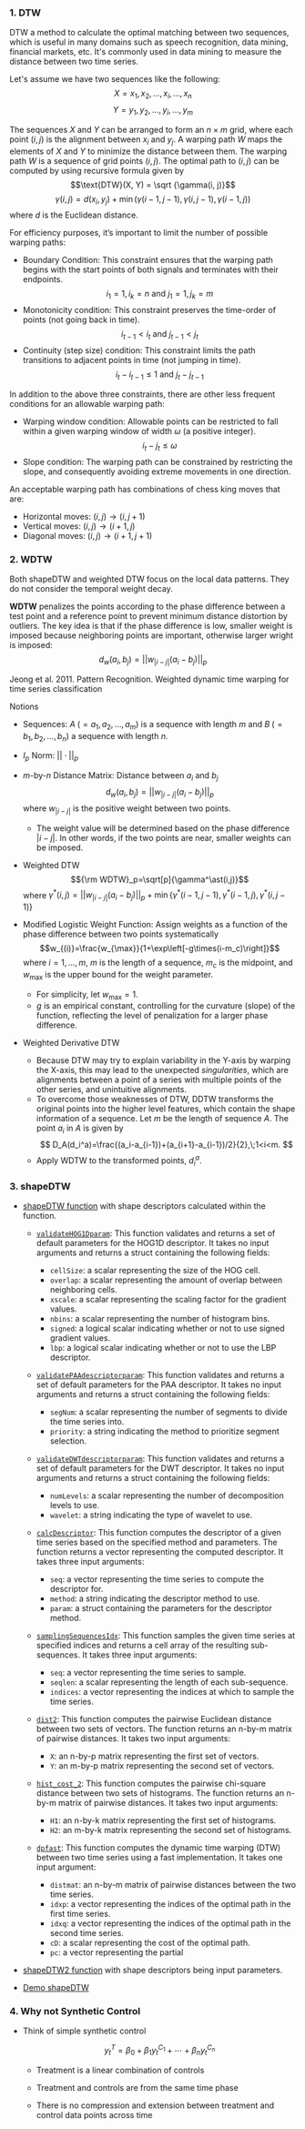 ### 1. DTW
DTW a method to calculate the optimal matching between two sequences, which is useful in many domains such as speech recognition, data mining, financial markets, etc. It's commonly used in data mining to measure the distance between two time series.

Let's assume we have two sequences like the following:
$$X = x_1, x_2, \dots, x_i, \dots, x_n$$
$$Y = y_1, y_2, \dots, y_i, \dots, y_m$$

The sequences $X$ and $Y$ can be arranged to form an $n\times m$ grid, where each point $(i,j)$ is the alignment between $x_i$ and $y_j$. A warping path $W$ maps the elements of $X$ and $Y$ to minimize the distance between them. The warping path $W$ is a sequence of grid points $(i,j)$. The optimal path to $(i, j)$ can be computed by using recursive formula given by
$$\text{DTW}(X, Y) = \sqrt {\gamma(i, j)}$$
$$\gamma(i, j) = d(x_i, y_j) + \min (\gamma(i-1, j-1), \gamma(i, j-1), \gamma(i-1, j))$$
where $d$ is the Euclidean distance. 

For efficiency purposes, it’s important to limit the number of possible warping paths:
- Boundary Condition: This constraint ensures that the warping path begins with the start points of both signals and terminates with their endpoints.
$$i_1 = 1, i_k = n \text{ and } j_1 = 1, j_k = m$$
- Monotonicity condition: This constraint preserves the time-order of points (not going back in time).
$$i_{t-1} < i_t \text{ and } j_{t-1} < j_t$$
- Continuity (step size) condition: This constraint limits the path transitions to adjacent points in time (not jumping in time).
$$i_t - i_{t-1} \leq 1 \text{ and } j_t - j_{t-1}$$

In addition to the above three constraints, there are other less frequent conditions for an allowable warping path:

- Warping window condition: Allowable points can be restricted to fall within a given warping window of width $\omega$ (a positive integer).
$$i_t - j_t \leq \omega$$
- Slope condition: The warping path can be constrained by restricting the slope, and consequently avoiding extreme movements in one direction.

An acceptable warping path has combinations of chess king moves that are:
- Horizontal moves: $(i,j) \rightarrow (i, j+1)$
- Vertical moves: $(i,j) \rightarrow (i+1, j)$
- Diagonal  moves: $(i,j) \rightarrow (i+1, j+1)$

### 2. WDTW

Both shapeDTW and weighted DTW focus on the local data patterns. They do not consider the temporal weight decay.

__WDTW__ penalizes the points according to the phase difference between a test point and a reference point to prevent minimum distance distortion by outliers. The key idea is that if the phase difference is low, smaller weight is imposed because neighboring points are important, otherwise larger wright is imposed:
$$d_w(a_i, b_j) = ||w_{|i-j|} (a_i - b_j)||_p$$


Jeong et al. 2011. Pattern Recognition. Weighted dynamic time warping for time series classification

Notions

+ Sequences: $A\;(= a_1, a_2, \dots, a_m)$ is a sequence with length $m$ and $B\;(= b_1, b_2, \dots, b_n)$ a sequence with length $n$.
+ $I_p$ Norm: $||\cdot||_p$
+ $m$-by-$n$ Distance Matrix: Distance between $a_i$ and $b_j$
    $$d_w(a_i, b_j) = ||w_{|i-j|} (a_i - b_j)||_p$$
    where $w_{|i-j|}$ is the positive weight between two points. 
    + The weight value will be determined based on the
phase difference $|i-j|$. In other words, if the two points are
near, smaller weights can be imposed.
+ Weighted DTW
    $${\rm WDTW}_p=\sqrt[p]{\gamma^\ast(i,j)}$$
    where $\gamma^\ast(i,j)=||w_{|i-j|}(a_i-b_j)||_p+\min\left\{\gamma^\ast(i-1,j-1),\gamma^\ast(i-1,j),\gamma^\ast(i,j-1)\right\}$
+ Modified Logistic Weight Function: Assign weights as a
function of the phase difference between two points systematically
    $$w_{(i)}=\frac{w_{\max}}{1+\exp\left[-g\times(i-m_c)\right]}$$
    where $i=1,\dots,m$, $m$ is the length of a sequence, $m_c$ is the midpoint, and $w_{\max}$ is the upper bound for the weight parameter.
    
    + For simplicity, let $w_{\max}=1$.
    + $g$ is an empirical constant, controlling for the curvature (slope) of the function, reflecting the level of penalization for a larger phase difference.
+ Weighted Derivative DTW
    
    + Because DTW may try to explain variability in the Y-axis by warping the X-axis, this may lead to the unexpected *singularities*, which are alignments between a point of a series with multiple points of the other series, and unintuitive alignments.
    + To overcome those weaknesses of DTW, DDTW transforms the original points into the higher level features, which contain the shape information of a sequence. Let $m$ be the length of sequence $A$. The point $a_i$ in $A$ is given by
    $$
    D_A(d_i^a)=\frac{(a_i-a_{i-1})+(a_{i+1}-a_{i-1})/2}{2},\;1<i<m.
    $$
    + Apply WDTW to the transformed points, $d_i^a$. 




### 3. shapeDTW

- [shapeDTW function](https://github.com/jiapingz/shapeDTW/blob/master/shapeDTW/ElasticMeasure/shapeDTW/shapeDTW.m) with shape descriptors calculated within the function.

    - [``validateHOG1Dparam``](https://github.com/jiapingz/shapeDTW/blob/master/shapeDTW/descriptors/validateHOG1DDSPparam.m): This function validates and returns a set of default parameters for the HOG1D descriptor. It takes no input arguments and  returns a struct containing the following fields:
       - ``cellSize``: a scalar representing the size of the HOG cell.
       - ``overlap``: a scalar representing the amount of overlap between neighboring cells.
       - ``xscale``: a scalar representing the scaling factor for the gradient values.
       - ``nbins``: a scalar representing the number of histogram bins.
       - ``signed``: a logical scalar indicating whether or not to use signed gradient values.
       - ``lbp``: a logical scalar indicating whether or not to use the LBP descriptor.

    - [``validatePAAdescriptorparam``](https://github.com/jiapingz/shapeDTW/blob/master/shapeDTW/descriptors/validatePAAdescriptorparam.m): This function validates and returns a set of default parameters for the PAA descriptor. It takes no input arguments and returns a struct containing the following fields:
       - ``segNum``: a scalar representing the number of segments to divide the time series into.
       - ``priority``: a string indicating the method to prioritize segment selection.

    - [``validateDWTdescriptorparam``](https://github.com/jiapingz/shapeDTW/blob/master/shapeDTW/descriptors/validateDWTdescriptorparam.m): This function validates and returns a set of default parameters for the DWT descriptor. It takes no input arguments and returns a struct containing the following fields:
       - ``numLevels``: a scalar representing the number of decomposition levels to use.
       - ``wavelet``: a string indicating the type of wavelet to use.

    - [``calcDescriptor``](https://github.com/jiapingz/shapeDTW/blob/master/shapeDTW/descriptors/calcDescriptor.m): This function computes the descriptor of a given time series based on the specified method and parameters. The function returns a vector representing the computed descriptor. It takes three input arguments:
       - ``seq``: a vector representing the time series to compute the descriptor for.
       - ``method``: a string indicating the descriptor method to use.
       - ``param``: a struct containing the parameters for the descriptor method. 
       
     - [``samplingSequencesIdx``](https://github.com/jiapingz/shapeDTW/blob/master/shapeDTW/sampling/samplingSequencesIdx.m): This function samples the given time series at specified indices and returns a cell array of the resulting sub-sequences. It takes three input arguments:
         - ``seq``: a vector representing the time series to sample.
         - ``seqlen``: a scalar representing the length of each sub-sequence.
         - ``indices``: a vector representing the indices at which to sample the time series.

     - [``dist2``](https://github.com/jiapingz/shapeDTW/blob/master/shapeDTW/descriptors/shape-context/dist2.m): This function computes the pairwise Euclidean distance between two sets of vectors. The function returns an n-by-m matrix of pairwise distances. It takes two input arguments:
         - ``X``: an n-by-p matrix representing the first set of vectors.
         - ``Y``: an m-by-p matrix representing the second set of vectors.

     - [``hist_cost_2``](https://github.com/jiapingz/shapeDTW/blob/master/shapeDTW/descriptors/shape-context/hist_cost_2.m): This function computes the pairwise chi-square distance between two sets of histograms. The function returns an n-by-m matrix of pairwise distances. It takes two input arguments:
         - ``H1``: an n-by-k matrix representing the first set of histograms.
         - ``H2``: an m-by-k matrix representing the second set of histograms.

     - [``dpfast``](https://github.com/jiapingz/shapeDTW/blob/master/shapeDTW/ElasticMeasure/DanEllis/dpfast.m): This function computes the dynamic time warping (DTW) between two time series using a fast implementation. It takes one input argument:
         - ``distmat``: an n-by-m matrix of pairwise distances between the two time series.
         - ``idxp``: a vector representing the indices of the optimal path in the first time series.
         - ``idxq``: a vector representing the indices of the optimal path in the second time series.
         - ``cD``: a scalar representing the cost of the optimal path.
         - ``pc``: a vector representing the partial
         
- [shapeDTW2 function](https://github.com/jiapingz/shapeDTW/blob/master/shapeDTW/ElasticMeasure/shapeDTW/shapeDTW2.m) with shape descriptors being input parameters.
- [Demo shapeDTW](https://github.com/jiapingz/shapeDTW/blob/master/shapeDTW/demo_shapeDTW.m)


### 4. Why not Synthetic Control

+ Think of simple synthetic control
  
  $$y_t^T=\beta_0+\beta_1y_t^{C_1}+\cdots+\beta_ny_t^{C_n}$$
  
  + Treatment is a linear combination of controls
  
  + Treatment and controls are from the same time phase
  
  + There is no compression and extension between treatment and control data points across time 
